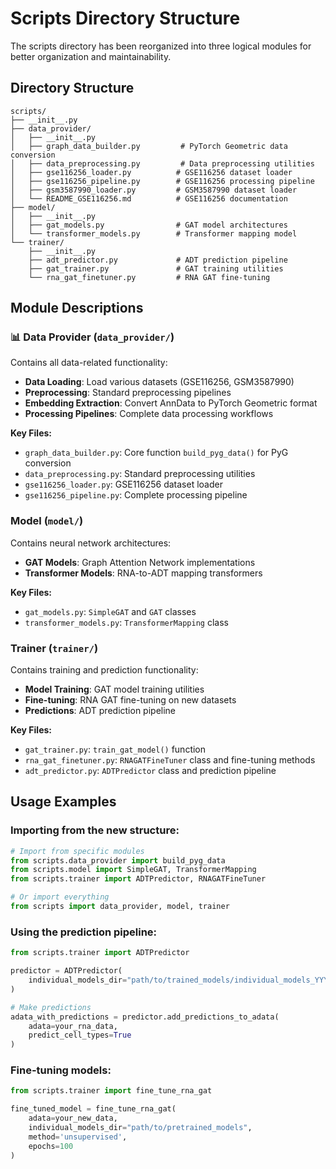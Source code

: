 # Scripts Directory Structure

The scripts directory has been reorganized into three logical modules for better organization and maintainability.

## Directory Structure

```
scripts/
├── __init__.py
├── data_provider/
│   ├── __init__.py
│   ├── graph_data_builder.py         # PyTorch Geometric data conversion
│   ├── data_preprocessing.py         # Data preprocessing utilities
│   ├── gse116256_loader.py          # GSE116256 dataset loader
│   ├── gse116256_pipeline.py        # GSE116256 processing pipeline
│   ├── gsm3587990_loader.py         # GSM3587990 dataset loader
│   └── README_GSE116256.md          # GSE116256 documentation
├── model/
│   ├── __init__.py
│   ├── gat_models.py                # GAT model architectures
│   └── transformer_models.py        # Transformer mapping model
└── trainer/
    ├── __init__.py
    ├── adt_predictor.py             # ADT prediction pipeline
    ├── gat_trainer.py               # GAT training utilities
    └── rna_gat_finetuner.py         # RNA GAT fine-tuning
```

## Module Descriptions

### 📊 Data Provider (`data_provider/`)
Contains all data-related functionality:
- **Data Loading**: Load various datasets (GSE116256, GSM3587990)
- **Preprocessing**: Standard preprocessing pipelines
- **Embedding Extraction**: Convert AnnData to PyTorch Geometric format
- **Processing Pipelines**: Complete data processing workflows

**Key Files:**
- `graph_data_builder.py`: Core function `build_pyg_data()` for PyG conversion
- `data_preprocessing.py`: Standard preprocessing utilities
- `gse116256_loader.py`: GSE116256 dataset loader
- `gse116256_pipeline.py`: Complete processing pipeline

### Model (`model/`)
Contains neural network architectures:
- **GAT Models**: Graph Attention Network implementations
- **Transformer Models**: RNA-to-ADT mapping transformers

**Key Files:**
- `gat_models.py`: `SimpleGAT` and `GAT` classes
- `transformer_models.py`: `TransformerMapping` class

###  Trainer (`trainer/`)
Contains training and prediction functionality:
- **Model Training**: GAT model training utilities
- **Fine-tuning**: RNA GAT fine-tuning on new datasets
- **Predictions**: ADT prediction pipeline

**Key Files:**
- `gat_trainer.py`: `train_gat_model()` function
- `rna_gat_finetuner.py`: `RNAGATFineTuner` class and fine-tuning methods
- `adt_predictor.py`: `ADTPredictor` class and prediction pipeline

## Usage Examples

### Importing from the new structure:

```python
# Import from specific modules
from scripts.data_provider import build_pyg_data
from scripts.model import SimpleGAT, TransformerMapping
from scripts.trainer import ADTPredictor, RNAGATFineTuner

# Or import everything
from scripts import data_provider, model, trainer
```

### Using the prediction pipeline:

```python
from scripts.trainer import ADTPredictor

predictor = ADTPredictor(
    individual_models_dir="path/to/trained_models/individual_models_YYYYMMDD_HHMMSS"
)

# Make predictions
adata_with_predictions = predictor.add_predictions_to_adata(
    adata=your_rna_data,
    predict_cell_types=True
)
```

### Fine-tuning models:

```python
from scripts.trainer import fine_tune_rna_gat

fine_tuned_model = fine_tune_rna_gat(
    adata=your_new_data,
    individual_models_dir="path/to/pretrained_models",
    method='unsupervised',
    epochs=100
)
```



